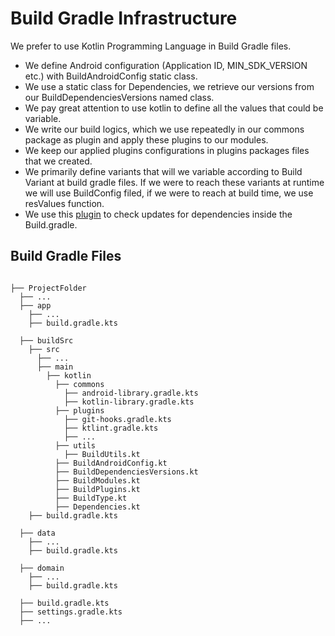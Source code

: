 # Build Gradle Infrastructure
We prefer to use Kotlin Programming Language in Build Gradle files.
- We define Android configuration (Application ID, MIN_SDK_VERSION etc.) with BuildAndroidConfig static class.
- We use a static class for Dependencies, we retrieve our versions from our BuildDependenciesVersions named class.
- We pay great attention to use kotlin to define all the values that could be variable.
- We write our build logics, which we use repeatedly in our commons package as plugin and apply these plugins to our modules.
- We keep our applied plugins configurations in plugins packages files that we created.
- We primarily define variants that will we variable according to Build Variant at build gradle files. If we were to reach these variants at runtime we will use BuildConfig filed, if we were to reach at build time, we use resValues function.
- We use this [plugin](https://plugins.gradle.org/plugin/name.remal.check-dependency-updates) to check updates for dependencies inside the Build.gradle.

## Build Gradle Files
```text

├── ProjectFolder
  ├── ...
  ├── app
    ├── ...
    ├── build.gradle.kts

  ├── buildSrc
    ├── src
      ├── ...
      ├── main
        ├── kotlin
          ├── commons
            ├── android-library.gradle.kts
            ├── kotlin-library.gradle.kts
          ├── plugins
            ├── git-hooks.gradle.kts
            ├── ktlint.gradle.kts
            ├── ...
          ├── utils
            ├── BuildUtils.kt
          ├── BuildAndroidConfig.kt
          ├── BuildDependenciesVersions.kt
          ├── BuildModules.kt
          ├── BuildPlugins.kt
          ├── BuildType.kt
          ├── Dependencies.kt
    ├── build.gradle.kts
  
  ├── data
    ├── ...
    ├── build.gradle.kts
  
  ├── domain
    ├── ...
    ├── build.gradle.kts
    
  ├── build.gradle.kts
  ├── settings.gradle.kts
  ├── ...

```
